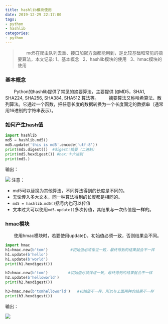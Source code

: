```yaml
---
title: hashlib模块使用
date: 2019-12-29 22:17:00
tags:
- python
- hashlib
categories:
- python
---
```

> &#160; &#160; &#160; &#160;md5在爬虫队列去重、接口加密方面都能用到，是比较基础和常见的摘要算法，本文记录:
> 1、基本概念&#160; &#160;2、hashlib模块的使用&#160; &#160;3、hmac模块的使用
<!--more-->
### 基本概念
&#160; &#160; &#160; &#160;Python的hashlib提供了常见的摘要算法，主要提供 如MD5，SHA1, SHA224, SHA256, SHA384, SHA512 算法等。
&#160; &#160; &#160; &#160;摘要算法又称哈希算法、散列算法。它通过一个函数，把任意长度的数据转换为一个长度固定的数据串（通常用16进制的字符串表示）。

### 如何产生hash值
```Python
import hashlib
md5 = hashlib.md5()
md5.update('this is md5'.encode('utf-8'))
print(md5.digest())  #digest:摘要（二进制）
print(md5.hexdigest()) #hex:十六进制
print(md5.)
```
输出： 

![](/python-hashlib/1.png)
注意：

- md5可以替换为其他算法，不同算法得到的长度是不同的。
- 无论传入多大文本，同一种算法得到的长度都是相同的。
- `md5 = hashlib.md5()`括号内也可以传值
- 文本过大可以使用`md5.update()`多次传值，其结果与一次传值是一样的。

### hmac模块
&#160; &#160; &#160; &#160;使用hmac模块时，若要使用update()，初始值必须一致，否则结果会不同。
```Python
import hmac
h1=hmac.new(b'tom')          #初始值必须保证一致，最终得到的结果就会不一样
h1.update(b'hello')
h1.update(b'world')
print(h1.hexdigest())

h2=hmac.new(b'tom')         #初始值必须保证一致，最终得到的结果就会不一样
h2.update(b'helloworld')
print(h2.hexdigest())

h3=hmac.new(b'tomhelloworld')   #初始值不一样，所以与上面两种的结果不一样
print(h3.hexdigest())
```
输出：

![](/python-hashlib/1.png)

